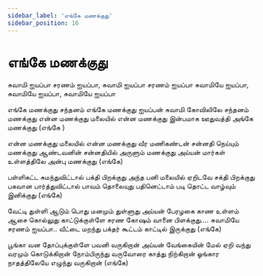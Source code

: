 ```yaml
---
sidebar_label: 'எங்கே மணக்குது'
sidebar_position: 16
---
```


# **எங்கே மணக்குது**

சுவாமி ஐயப்பா சரணம் ஐயப்பா, சுவாமி ஐயப்பா சரணம் ஐயப்பா
சுவாமியே ஐயப்பா, சுவாமியே ஐயப்பா, சுவாமியே ஐயப்பா


எங்கே மணக்குது சந்தனம் எங்கே மணக்குது
ஐயப்பன் சுவாமி கோவிலிலே சந்தனம் மணக்குது
என்ன மணக்குது மலையில் என்ன மணக்குது
இன்பமாக ஊதுவத்தி அங்கே மணக்குது (எங்கே )

என்ன மணக்குது மலையில் என்ன மணக்குது
வீர மணிகண்டன் சன்னதி நெய்யும் மணக்குது
ஆண்டவனின் சன்னதியில் அருளும் மணக்குது
அய்யன் மார்கள் உள்ளத்திலே அன்பு மணக்குது (எங்கே)
 
பள்ளிகட்ட சுமந்துவிட்டால் பக்தி பிறக்குது
அந்த பனி மலையில் ஏறிடவே சக்தி பிறக்குது
பகவான பார்த்துவிட்டால் பாவம் தொலையுது
பதினெட்டாம் படி தொட்ட வாழ்வும் இனிக்குது (எங்கே)
 
வேட்டி துள்ளி ஆடும் பொது மனமும் துள்ளுது
அய்யன் பேரழகை காண உள்ளம் ஆசை கொல்லுது
காட்டுக்குள்ளே சரண கோஷம் வானை பிளக்குது.... சுவாமியே சரணம் ஐயப்பா..
வீட்டை மறந்து பக்தர் கூட்டம் காட்டில் இருக்குது (எங்கே)

 
பூங்கா வன தோப்புக்குள்ளே பவனி வருகிறான்
அய்யன் வேங்கையின் மேல் ஏறி வந்து வரமும் கொடுக்கிறான்
நோம்பிருந்து வருவோரை காத்து நிற்கிறான்
ஓங்கார நாதத்திலேயே எழுந்து வருகிறான் (எங்கே)

